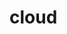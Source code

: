 # cloud
<img src="https://images.pexels.com/photos/53594/blue-clouds-day-fluffy-53594.jpeg?auto=compress&cs=tinysrgb&dpr=1&w=500" alt="">
